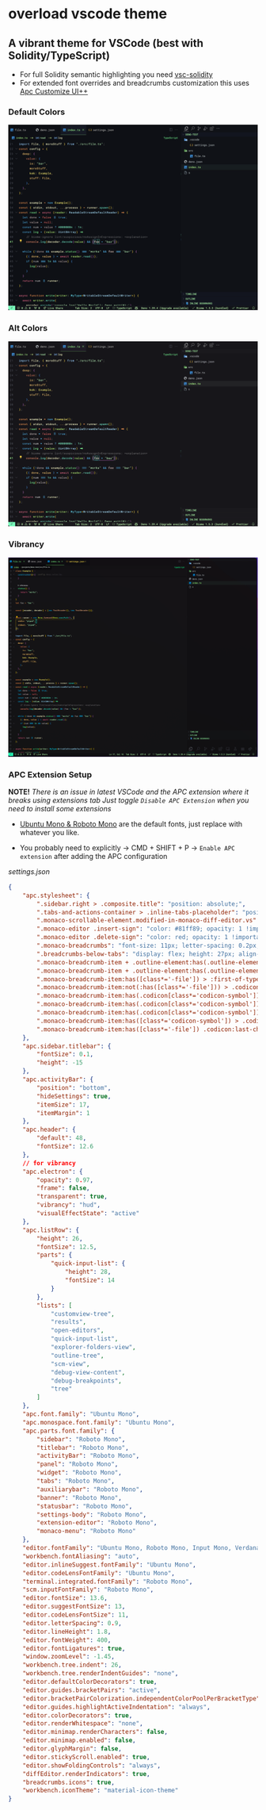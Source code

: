 # overload vscode theme

## A vibrant theme for VSCode (best with Solidity/TypeScript)

- For full Solidity semantic highlighting you need [vsc-solidity](https://marketplace.visualstudio.com/items?itemName=0xp.vsc-solidity)
- For extended font overrides and breadcrumbs customization this uses [Apc Customize UI++](https://marketplace.visualstudio.com/items?itemName=drcika.apc-extension)

### Default Colors

![Main](assets/preview.png)

### Alt Colors

![Alternative](assets/alt_preview.png)

### Vibrancy

![Vibrancy](assets/vibrancy_preview.png)

### APC Extension Setup

**NOTE!**
_There is an issue in latest VSCode and the APC extension where it breaks using extensions tab_
_Just toggle `Disable APC Extension` when you need to install some extensions_

- [Ubuntu Mono & Roboto Mono](https://github.com/lemeb/a-better-ligaturizer/tree/master/output-fonts) are the default fonts, just replace with whatever you like.

- You probably need to explicitly -> CMD + SHIFT + P -> `Enable APC extension` after adding the APC configuration

_settings.json_

```json
{
	"apc.stylesheet": {
		".sidebar.right > .composite.title": "position: absolute;",
		".tabs-and-actions-container > .inline-tabs-placeholder": "position: absolute;",
		".monaco-scrollable-element.modified-in-monaco-diff-editor.vs": "display: none;",
		".monaco-editor .insert-sign": "color: #81ff89; opacity: 1 !important; font-weight: 700; margin-left: 3px;",
		".monaco-editor .delete-sign": "color: red; opacity: 1 !important; font-weight: bold;",
		".monaco-breadcrumbs": "font-size: 11px; letter-spacing: 0.2px; font-family: 'Roboto Mono'; font-weight: 400;",
		".breadcrumbs-below-tabs": "display: flex; height: 27px; align-items: center; justify-content: center;",
		".monaco-breadcrumb-item + .outline-element:has(.outline-element-label) > *": "position: absolute; right: 15px; color: #12ff89 !important;",
		".monaco-breadcrumb-item + .outline-element:has(.outline-element-label) > .codicon": "display: none;",
		".monaco-breadcrumb-item:has([class*='-file']) > :first-of-type": "color: #98ff7c !important; ",
		".monaco-breadcrumb-item:not(:has([class*='-file'])) > .codicon:last-child:before": "display:flex; align-items: flex-start; justify-items: flex-start; content: '/'; margin: 0 1px 0 1px; font-size: 16px; height: 18px; color: #95aeb4;",
		".monaco-breadcrumb-item:has(.codicon[class*='codicon-symbol'])": "color: #A1F4AD !important;",
		".monaco-breadcrumb-item:has(.codicon[class*='codicon-symbol']):last-of-type": "color: #FFFFC6 !important;",
		".monaco-breadcrumb-item:has(.codicon[class*='codicon-symbol']):before": "margin: 0 9px 0 9px; min-width: 20px; margin-top: 1.5px; height:25px !important; !important; display: flex; align-items: flex-start; content: '⇢'; font-size: 17px; color: #CBff7b !important;",
		".monaco-breadcrumb-item:has([class*='codicon-symbol']) > .codicon:last-child:before": "content: ''; #ebff7b !important;",
		".monaco-breadcrumb-item:has([class*='-file']) .codicon:last-child:before": "content: ' ';"
	},
	"apc.sidebar.titlebar": {
		"fontSize": 0.1,
		"height": -15
	},
	"apc.activityBar": {
		"position": "bottom",
		"hideSettings": true,
		"itemSize": 17,
		"itemMargin": 1
	},
	"apc.header": {
		"default": 48,
		"fontSize": 12.6
	},
	// for vibrancy
	"apc.electron": {
		"opacity": 0.97,
		"frame": false,
		"transparent": true,
		"vibrancy": "hud",
		"visualEffectState": "active"
	},
	"apc.listRow": {
		"height": 26,
		"fontSize": 12.5,
		"parts": {
			"quick-input-list": {
				"height": 28,
				"fontSize": 14
			}
		},
		"lists": [
			"customview-tree",
			"results",
			"open-editors",
			"quick-input-list",
			"explorer-folders-view",
			"outline-tree",
			"scm-view",
			"debug-view-content",
			"debug-breakpoints",
			"tree"
		]
	},
	"apc.font.family": "Ubuntu Mono",
	"apc.monospace.font.family": "Ubuntu Mono",
	"apc.parts.font.family": {
		"sidebar": "Roboto Mono",
		"titlebar": "Roboto Mono",
		"activityBar": "Roboto Mono",
		"panel": "Roboto Mono",
		"widget": "Roboto Mono",
		"tabs": "Roboto Mono",
		"auxiliarybar": "Roboto Mono",
		"banner": "Roboto Mono",
		"statusbar": "Roboto Mono",
		"settings-body": "Roboto Mono",
		"extension-editor": "Roboto Mono",
		"monaco-menu": "Roboto Mono"
	},
	"editor.fontFamily": "Ubuntu Mono, Roboto Mono, Input Mono, Verdana",
	"workbench.fontAliasing": "auto",
	"editor.inlineSuggest.fontFamily": "Ubuntu Mono",
	"editor.codeLensFontFamily": "Ubuntu Mono",
	"terminal.integrated.fontFamily": "Roboto Mono",
	"scm.inputFontFamily": "Roboto Mono",
	"editor.fontSize": 13.6,
	"editor.suggestFontSize": 13,
	"editor.codeLensFontSize": 11,
	"editor.letterSpacing": 0.9,
	"editor.lineHeight": 1.8,
	"editor.fontWeight": 400,
	"editor.fontLigatures": true,
	"window.zoomLevel": -1.45,
	"workbench.tree.indent": 26,
	"workbench.tree.renderIndentGuides": "none",
	"editor.defaultColorDecorators": true,
	"editor.guides.bracketPairs": "active",
	"editor.bracketPairColorization.independentColorPoolPerBracketType": true,
	"editor.guides.highlightActiveIndentation": "always",
	"editor.colorDecorators": true,
	"editor.renderWhitespace": "none",
	"editor.minimap.renderCharacters": false,
	"editor.minimap.enabled": false,
	"editor.glyphMargin": false,
	"editor.stickyScroll.enabled": true,
	"editor.showFoldingControls": "always",
	"diffEditor.renderIndicators": true,
	"breadcrumbs.icons": true,
	"workbench.iconTheme": "material-icon-theme"
}
```
